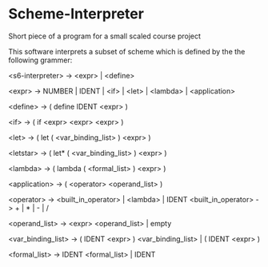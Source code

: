 # Scheme-Interpreter
Short piece of a program for a small scaled course project

This software interprets a subset of scheme which is defined by the the following grammer:

\<s6-interpreter\> -\> \<expr\>
      | \<define\>
  
\<expr\> -\> NUMBER
      | IDENT
      | \<if\>
      | \<let\>
      | \<lambda\>
      | \<application\>

\<define\> -\> ( define IDENT \<expr\> )

\<if\> -\> ( if \<expr\> \<expr\> \<expr\> )

\<let\> -\> ( let ( \<var_binding_list\> ) \<expr\> )

\<letstar\> -\> ( let* ( \<var_binding_list\> ) \<expr\> )

\<lambda\> -\> ( lambda ( \<formal_list\> ) \<expr\> )

\<application\> -\> ( \<operator\> \<operand_list\> )

\<operator\> -\> \<built_in_operator\>
      | \<lambda\>
      | IDENT
\<built_in_operator\> -\> + | * | - | /

\<operand_list\> -\> \<expr\> \<operand_list\>
      | empty
      
\<var_binding_list\> -\> ( IDENT \<expr\> ) \<var_binding_list\>
      | ( IDENT \<expr\> )
      
\<formal_list\> -\> IDENT \<formal_list\>
      | IDENT
